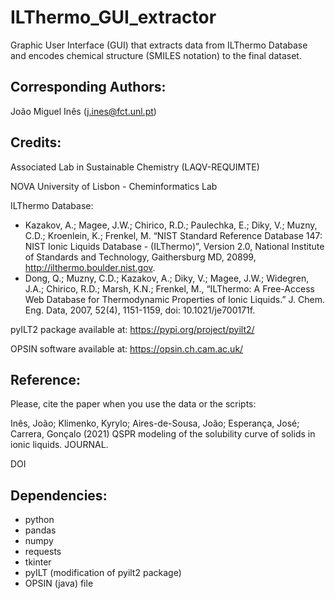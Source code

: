 # ILThermo_GUI_extractor
Graphic User Interface (GUI) that extracts data from ILThermo Database and encodes chemical structure (SMILES notation) to the final dataset.

## Corresponding Authors:

João Miguel Inês (j.ines@fct.unl.pt)

## Credits:

Associated Lab in Sustainable Chemistry (LAQV-REQUIMTE)

NOVA University of Lisbon - Cheminformatics Lab

ILThermo Database:

- Kazakov, A.; Magee, J.W.; Chirico, R.D.; Paulechka, E.; Diky, V.; Muzny, C.D.; Kroenlein, K.; Frenkel, M. “NIST Standard Reference Database 147: NIST Ionic Liquids Database - (ILThermo)”, Version 2.0, National Institute of Standards and Technology, Gaithersburg MD, 20899, http://ilthermo.boulder.nist.gov.
- Dong, Q.; Muzny, C.D.; Kazakov, A.; Diky, V.; Magee, J.W.; Widegren, J.A.; Chirico, R.D.; Marsh, K.N.; Frenkel, M., “ILThermo: A Free-Access Web Database for Thermodynamic Properties of Ionic Liquids.” J. Chem. Eng. Data, 2007, 52(4), 1151-1159, doi: 10.1021/je700171f.

pyILT2 package available at: https://pypi.org/project/pyilt2/

OPSIN software available at: https://opsin.ch.cam.ac.uk/

## Reference:

Please, cite the paper when you use the data or the scripts:

Inês, João; Klimenko, Kyrylo; Aires-de-Sousa, João; Esperança, José; Carrera, Gonçalo (2021) QSPR modeling of the solubility curve of solids in ionic liquids. JOURNAL. 

DOI

## Dependencies:
- python
- pandas
- numpy 
- requests
- tkinter
- pyILT (modification of pyilt2 package)
- OPSIN (java) file
